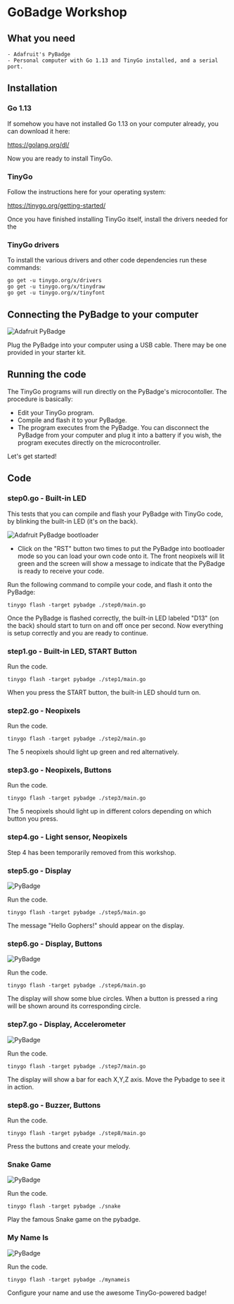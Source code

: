 # GoBadge Workshop

## What you need

    - Adafruit's PyBadge
    - Personal computer with Go 1.13 and TinyGo installed, and a serial port.

## Installation

### Go 1.13

If somehow you have not installed Go 1.13 on your computer already, you can download it here:

https://golang.org/dl/

Now you are ready to install TinyGo.

### TinyGo

Follow the instructions here for your operating system:

https://tinygo.org/getting-started/

Once you have finished installing TinyGo itself, install the drivers needed for the 

### TinyGo drivers

To install the various drivers and other code dependencies run these commands:

```
go get -u tinygo.org/x/drivers
go get -u tinygo.org/x/tinydraw
go get -u tinygo.org/x/tinyfont
```

## Connecting the PyBadge to your computer

![Adafruit PyBadge](./images/pybadge_hello.jpg)

Plug the PyBadge into your computer using a USB cable. There may be one provided in your starter kit.

## Running the code

The TinyGo programs will run directly on the PyBadge's microcontoller. The procedure is basically:

- Edit your TinyGo program.
- Compile and flash it to your PyBadge.
- The program executes from the PyBadge. You can disconnect the PyBadge from your computer and plug it into a battery if you wish, the program executes directly on the microcontroller.

Let's get started!

## Code

### step0.go - Built-in LED

This tests that you can compile and flash your PyBadge with TinyGo code, by blinking the built-in LED (it's on the back).

![Adafruit PyBadge bootloader](./images/pybadge_bootloader.jpg)

- Click on the "RST" button two times to put the PyBadge into bootloader mode so you can load your own code onto it. The front neopixels will lit green and the screen will show a message to indicate that the PyBadge is ready to receive your code.

Run the following command to compile your code, and flash it onto the PyBadge:

```
tinygo flash -target pybadge ./step0/main.go
```

Once the PyBadge is flashed correctly, the built-in LED labeled "D13" (on the back) should start to turn on and off once per second. Now everything is setup correctly and you are ready to continue.

### step1.go - Built-in LED, START Button

Run the code.

```
tinygo flash -target pybadge ./step1/main.go
```

When you press the START button, the built-in LED should turn on.

### step2.go - Neopixels

Run the code.

```
tinygo flash -target pybadge ./step2/main.go
```

The 5 neopixels should light up green and red alternatively.

### step3.go - Neopixels, Buttons

Run the code.

```
tinygo flash -target pybadge ./step3/main.go
```

The 5 neopixels should light up in different colors depending on which button you press.

### step4.go - Light sensor, Neopixels

Step 4 has been temporarily removed from this workshop.

### step5.go - Display

![PyBadge](./images/pybadge_hello.jpg)

Run the code.

```
tinygo flash -target pybadge ./step5/main.go
```

The message "Hello Gophers!" should appear on the display.

### step6.go - Display, Buttons

![PyBadge](./images/pybadge_display_buttons.jpg)

Run the code.

```
tinygo flash -target pybadge ./step6/main.go
```

The display will show some blue circles. When a button is pressed a ring will be shown around its corresponding circle.

### step7.go - Display, Accelerometer

![PyBadge](./images/pybadge_accel.jpg)

Run the code.

```
tinygo flash -target pybadge ./step7/main.go
```

The display will show a bar for each X,Y,Z axis. Move the Pybadge to see it in action.

### step8.go - Buzzer, Buttons

Run the code.

```
tinygo flash -target pybadge ./step8/main.go
```

Press the buttons and create your melody.

### Snake Game

![PyBadge](./images/pybadge_snake.jpg)

Run the code.

```
tinygo flash -target pybadge ./snake
```

Play the famous Snake game on the pybadge.

### My Name Is

![PyBadge](./images/pybadge_mynameis.jpg)

Run the code.

```
tinygo flash -target pybadge ./mynameis
```

Configure your name and use the awesome TinyGo-powered badge!
